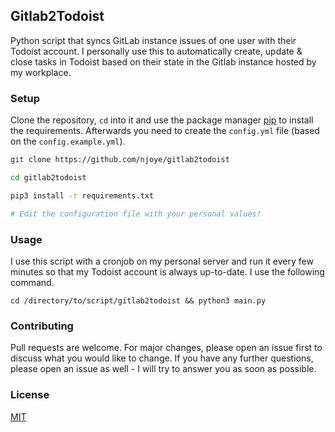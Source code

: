 ## Gitlab2Todoist
Python script that syncs GitLab instance issues of one user with their Todoist account. I personally use this to automatically create, update & close tasks in Todoist based on their state in the Gitlab instance hosted by my workplace.

### Setup

Clone the repository, `cd` into it and use the package manager [pip](https://pip.pypa.io/en/stable/) to install the requirements. Afterwards you need to create the `config.yml` file (based on the `config.example.yml`).

```bash
git clone https://github.com/njoye/gitlab2todoist

cd gitlab2todoist

pip3 install -r requirements.txt

# Edit the configuration file with your personal values!
```

### Usage
I use this script with a cronjob on my personal server and run it every few minutes so that my Todoist account is always up-to-date. I use the following command.

```
cd /directory/to/script/gitlab2todoist && python3 main.py
```

### Contributing
Pull requests are welcome. For major changes, please open an issue first to discuss what you would like to change. If you have any further questions, please open an issue as well - I will try to answer you as soon as possible.

### License
[MIT](https://choosealicense.com/licenses/mit/)